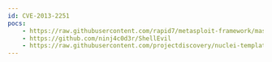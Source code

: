 ```yaml
---
id: CVE-2013-2251
pocs:
    - https://raw.githubusercontent.com/rapid7/metasploit-framework/master/modules/exploits/multi/http/struts_default_action_mapper.rb
    - https://github.com/ninj4c0d3r/ShellEvil
    - https://raw.githubusercontent.com/projectdiscovery/nuclei-templates/master/cves/CVE-2013-2251.yaml
---
```

